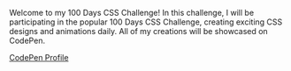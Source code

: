 
Welcome to my 100 Days CSS Challenge! In this challenge, I will be participating in the popular 100 Days CSS Challenge, creating exciting CSS designs and animations daily. All of my creations will be showcased on CodePen.

[CodePen Profile](codepen/rahil1202)

